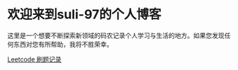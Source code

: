 # 				欢迎来到suli-97的个人博客

这里是一个想要不断探索新领域的码农记录个人学习与生活的地方。如果您发现任何东西对您有所帮助，我将不胜荣幸。

[Leetcode 刷题记录](./leetcode/index.md)


